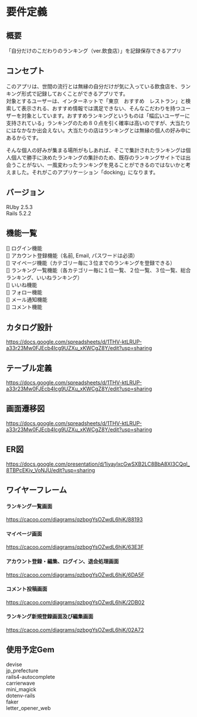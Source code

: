# 要件定義
## 概要
「自分だけのこだわりのランキング（ver.飲食店）」を記録保存できるアプリ
## コンセプト
このアプリは、世間の流行とは無縁の自分だけが気に入っている飲食店を、ランキング形式で記録しておくことができるアプリです。  
対象とするユーザーは、インターネットで「東京　おすすめ　レストラン」と検索して表示される、おすすめ情報では満足できない、そんなこだわりを持つユーザーを対象としています。おすすめランキングというものは「幅広いユーザーに支持されている」ランキングのため８０点を引く確率は高いのですが、大当たりにはなかなか出会えない。大当たりの店はランキングとは無縁の個人の好み中にあるからです。

そんな個人の好みが集まる場所がもしあれば、そこで集計されたランキングは個人個人で勝手に決めたランキングの集計のため、既存のランキングサイトでは出会うことがない、一風変わったランキングを見ることができるのではないかと考えました。それがこのアプリケーション「docking」になります。
## バージョン
RUby 2.5.3  
Rails 5.2.2
## 機能一覧
[] ログイン機能  
[] アカウント登録機能（名前, Email, パスワードは必須）  
[] マイページ機能（カテゴリー毎に３位までのランキングを登録できる）  
[] ランキング一覧機能（各カテゴリー毎に１位一覧、２位一覧、３位一覧、総合ランキング、いいねランキング）   
[] いいね機能  
[] フォロー機能  
[] メール通知機能  
[] コメント機能
## カタログ設計
https://docs.google.com/spreadsheets/d/1THV-ktLRUP-a33r23Mw0FJEcb4lcg9UZXu_xKWCgZ8Y/edit?usp=sharing
## テーブル定義
https://docs.google.com/spreadsheets/d/1THV-ktLRUP-a33r23Mw0FJEcb4lcg9UZXu_xKWCgZ8Y/edit?usp=sharing
## 画面遷移図
https://docs.google.com/spreadsheets/d/1THV-ktLRUP-a33r23Mw0FJEcb4lcg9UZXu_xKWCgZ8Y/edit?usp=sharing
## ER図
https://docs.google.com/presentation/d/1iyaylxcGwSXB2LC8BbA8XI3CQqI_8TBPcEKiv_VoNJU/edit?usp=sharing
## ワイヤーフレーム
#### ランキング一覧画面
https://cacoo.com/diagrams/qzbpgYsOZwdL6hjK/88193
#### マイページ画面
https://cacoo.com/diagrams/qzbpgYsOZwdL6hjK/63E3F
#### アカウント登録・編集、ログイン、退会処理画面
https://cacoo.com/diagrams/qzbpgYsOZwdL6hjK/6DA5F
#### コメント投稿画面
https://cacoo.com/diagrams/qzbpgYsOZwdL6hjK/2DB02
#### ランキング新規登録画面及び編集画面
https://cacoo.com/diagrams/qzbpgYsOZwdL6hjK/02A72
## 使用予定Gem
devise  
jp_prefecture  
rails4-autocomplete  
carrierwave  
mini_magick  
dotenv-rails  
faker  
letter_opener_web
